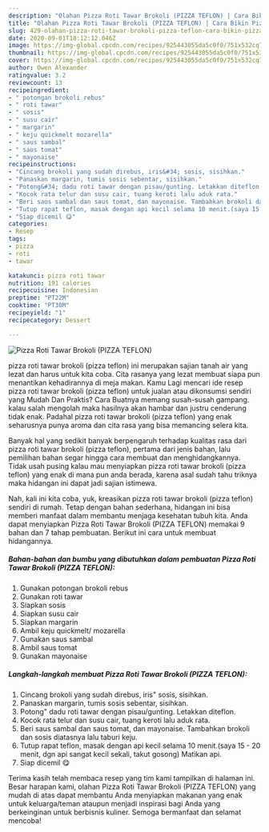 ```yaml
---
description: "Olahan Pizza Roti Tawar Brokoli (PIZZA TEFLON) | Cara Bikin Pizza Roti Tawar Brokoli (PIZZA TEFLON) Yang Bikin Ngiler"
title: "Olahan Pizza Roti Tawar Brokoli (PIZZA TEFLON) | Cara Bikin Pizza Roti Tawar Brokoli (PIZZA TEFLON) Yang Bikin Ngiler"
slug: 429-olahan-pizza-roti-tawar-brokoli-pizza-teflon-cara-bikin-pizza-roti-tawar-brokoli-pizza-teflon-yang-bikin-ngiler
date: 2020-09-01T18:12:12.046Z
image: https://img-global.cpcdn.com/recipes/925443055da5c0f0/751x532cq70/pizza-roti-tawar-brokoli-pizza-teflon-foto-resep-utama.jpg
thumbnail: https://img-global.cpcdn.com/recipes/925443055da5c0f0/751x532cq70/pizza-roti-tawar-brokoli-pizza-teflon-foto-resep-utama.jpg
cover: https://img-global.cpcdn.com/recipes/925443055da5c0f0/751x532cq70/pizza-roti-tawar-brokoli-pizza-teflon-foto-resep-utama.jpg
author: Owen Alexander
ratingvalue: 3.2
reviewcount: 13
recipeingredient:
- " potongan brokoli rebus"
- " roti tawar"
- " sosis"
- " susu cair"
- " margarin"
- " keju quickmelt mozarella"
- " saus sambal"
- " saus tomat"
- " mayonaise"
recipeinstructions:
- "Cincang brokoli yang sudah direbus, iris&#34; sosis, sisihkan."
- "Panaskan margarin, tumis sosis sebentar, sisihkan."
- "Potong&#34; dadu roti tawar dengan pisau/gunting. Letakkan diteflon."
- "Kocok rata telur dan susu cair, tuang keroti lalu aduk rata."
- "Beri saus sambal dan saus tomat, dan mayonaise. Tambahkan brokoli dan sosis diatasnya lalu taburi keju."
- "Tutup rapat teflon, masak dengan api kecil selama 10 menit.(saya 15 - 20 menit, dgn api sangat kecil sekali, takut gosong) Matikan api."
- "Siap dicemil 😋"
categories:
- Resep
tags:
- pizza
- roti
- tawar

katakunci: pizza roti tawar 
nutrition: 191 calories
recipecuisine: Indonesian
preptime: "PT22M"
cooktime: "PT30M"
recipeyield: "1"
recipecategory: Dessert

---
```



![Pizza Roti Tawar Brokoli (PIZZA TEFLON)](https://img-global.cpcdn.com/recipes/925443055da5c0f0/751x532cq70/pizza-roti-tawar-brokoli-pizza-teflon-foto-resep-utama.jpg)


pizza roti tawar brokoli (pizza teflon) ini merupakan sajian tanah air yang lezat dan harus untuk kita coba. Cita rasanya yang lezat membuat siapa pun menantikan kehadirannya di meja makan.
Kamu Lagi mencari ide resep pizza roti tawar brokoli (pizza teflon) untuk jualan atau dikonsumsi sendiri yang Mudah Dan Praktis? Cara Buatnya memang susah-susah gampang. kalau salah mengolah maka hasilnya akan hambar dan justru cenderung tidak enak. Padahal pizza roti tawar brokoli (pizza teflon) yang enak seharusnya punya aroma dan cita rasa yang bisa memancing selera kita.



Banyak hal yang sedikit banyak berpengaruh terhadap kualitas rasa dari pizza roti tawar brokoli (pizza teflon), pertama dari jenis bahan, lalu pemilihan bahan segar hingga cara membuat dan menghidangkannya. Tidak usah pusing kalau mau menyiapkan pizza roti tawar brokoli (pizza teflon) yang enak di mana pun anda berada, karena asal sudah tahu triknya maka hidangan ini dapat jadi sajian istimewa.


Nah, kali ini kita coba, yuk, kreasikan pizza roti tawar brokoli (pizza teflon) sendiri di rumah. Tetap dengan bahan sederhana, hidangan ini bisa memberi manfaat dalam membantu menjaga kesehatan tubuh kita. Anda dapat menyiapkan Pizza Roti Tawar Brokoli (PIZZA TEFLON) memakai 9 bahan dan 7 tahap pembuatan. Berikut ini cara untuk membuat hidangannya.

<!--inarticleads1-->

##### Bahan-bahan dan bumbu yang dibutuhkan dalam pembuatan Pizza Roti Tawar Brokoli (PIZZA TEFLON):

1. Gunakan  potongan brokoli rebus
1. Gunakan  roti tawar
1. Siapkan  sosis
1. Siapkan  susu cair
1. Siapkan  margarin
1. Ambil  keju quickmelt/ mozarella
1. Gunakan  saus sambal
1. Ambil  saus tomat
1. Gunakan  mayonaise




<!--inarticleads2-->

##### Langkah-langkah membuat Pizza Roti Tawar Brokoli (PIZZA TEFLON):

1. Cincang brokoli yang sudah direbus, iris&#34; sosis, sisihkan.
1. Panaskan margarin, tumis sosis sebentar, sisihkan.
1. Potong&#34; dadu roti tawar dengan pisau/gunting. Letakkan diteflon.
1. Kocok rata telur dan susu cair, tuang keroti lalu aduk rata.
1. Beri saus sambal dan saus tomat, dan mayonaise. Tambahkan brokoli dan sosis diatasnya lalu taburi keju.
1. Tutup rapat teflon, masak dengan api kecil selama 10 menit.(saya 15 - 20 menit, dgn api sangat kecil sekali, takut gosong) Matikan api.
1. Siap dicemil 😋




Terima kasih telah membaca resep yang tim kami tampilkan di halaman ini. Besar harapan kami, olahan Pizza Roti Tawar Brokoli (PIZZA TEFLON) yang mudah di atas dapat membantu Anda menyiapkan makanan yang enak untuk keluarga/teman ataupun menjadi inspirasi bagi Anda yang berkeinginan untuk berbisnis kuliner. Semoga bermanfaat dan selamat mencoba!
